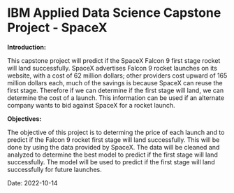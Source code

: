 # IBM Applied Data Science Capstone Project - SpaceX

**Introduction:**

This capstone project will predict if the SpaceX Falcon 9 first stage rocket will land successfully. SpaceX advertises Falcon 9 rocket launches on its website, with a cost of 62 million dollars; other providers cost upward of 165 million dollars each, much of the savings is because SpaceX can reuse the first stage. Therefore if we can determine if the first stage will land, we can determine the cost of a launch. This information can be used if an alternate company wants to bid against SpaceX for a rocket launch.


**Objectives:**

The objective of this project is to determing the price of each launch and to predict if the Falcon 9 rocket first stage will land successfully. This will be done by using the data provided by SpaceX. The data will be cleaned and analyzed to determine the best model to predict if the first stage will land successfully. The model will be used to predict if the first stage will land successfully for future launches.

Date: 2022-10-14
